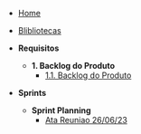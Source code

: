 - [Home](/)
- [Blibliotecas](/ferramentas.md)

- **Requisitos**

  - **1. Backlog do Produto**
    - [1.1. Backlog do Produto](/Requisitos/backlog.md)
    
- **Sprints**

  - **Sprint Planning**
    - [Ata Reuniao 26/06/23](/AtaReuniao/AtaReuniao_2606.m)